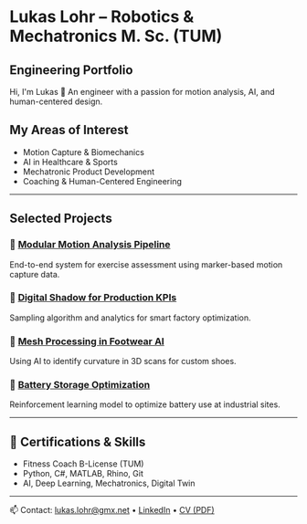 # Lukas Lohr – Robotics & Mechatronics M. Sc. (TUM) 
## Engineering Portfolio

Hi, I'm Lukas 👋 An engineer with a passion for motion analysis, AI, and human-centered design.

## My Areas of Interest
- Motion Capture & Biomechanics
- AI in Healthcare & Sports
- Mechatronic Product Development
- Coaching & Human-Centered Engineering

---

## Selected Projects

### 🔹 [Modular Motion Analysis Pipeline](https://github.com/username/Motion-Analysis-Pipeline)
End-to-end system for exercise assessment using marker-based motion capture data.

### 🔹 [Digital Shadow for Production KPIs](https://github.com/username/Digital-Shadow-KPI)
Sampling algorithm and analytics for smart factory optimization.

### 🔹 [Mesh Processing in Footwear AI](https://github.com/username/Footwear-Mesh-AI)
Using AI to identify curvature in 3D scans for custom shoes.

### 🔹 [Battery Storage Optimization](https://github.com/username/Battery-RL-Strategy)
Reinforcement learning model to optimize battery use at industrial sites.

---

## 📜 Certifications & Skills

- Fitness Coach B-License (TUM)
- Python, C#, MATLAB, Rhino, Git
- AI, Deep Learning, Mechatronics, Digital Twin

---
📫 Contact: lukas.lohr@gmx.net • [LinkedIn](https://linkedin.com/in/deinprofil) • [CV (PDF)](./Lukas_Lohr_CV.pdf)
